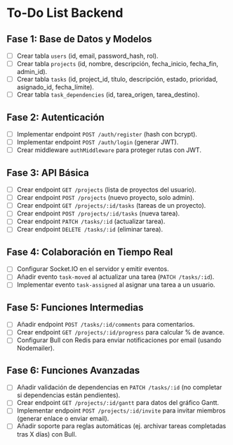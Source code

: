 # To-Do List Backend

## Fase 1: Base de Datos y Modelos
- [ ] Crear tabla `users` (id, email, password_hash, rol).
- [ ] Crear tabla `projects` (id, nombre, descripción, fecha_inicio, fecha_fin, admin_id).
- [ ] Crear tabla `tasks` (id, project_id, título, descripción, estado, prioridad, asignado_id, fecha_límite).
- [ ] Crear tabla `task_dependencies` (id, tarea_origen, tarea_destino).

## Fase 2: Autenticación
- [ ] Implementar endpoint `POST /auth/register` (hash con bcrypt).
- [ ] Implementar endpoint `POST /auth/login` (generar JWT).
- [ ] Crear middleware `authMiddleware` para proteger rutas con JWT.

## Fase 3: API Básica
- [ ] Crear endpoint `GET /projects` (lista de proyectos del usuario).
- [ ] Crear endpoint `POST /projects` (nuevo proyecto, solo admin).
- [ ] Crear endpoint `GET /projects/:id/tasks` (tareas de un proyecto).
- [ ] Crear endpoint `POST /projects/:id/tasks` (nueva tarea).
- [ ] Crear endpoint `PATCH /tasks/:id` (actualizar tarea).
- [ ] Crear endpoint `DELETE /tasks/:id` (eliminar tarea).

## Fase 4: Colaboración en Tiempo Real
- [ ] Configurar Socket.IO en el servidor y emitir eventos.
- [ ] Añadir evento `task-moved` al actualizar una tarea (`PATCH /tasks/:id`).
- [ ] Implementar evento `task-assigned` al asignar una tarea a un usuario.

## Fase 5: Funciones Intermedias
- [ ] Añadir endpoint `POST /tasks/:id/comments` para comentarios.
- [ ] Crear endpoint `GET /projects/:id/progress` para calcular % de avance.
- [ ] Configurar Bull con Redis para enviar notificaciones por email (usando Nodemailer).

## Fase 6: Funciones Avanzadas
- [ ] Añadir validación de dependencias en `PATCH /tasks/:id` (no completar si dependencias están pendientes).
- [ ] Crear endpoint `GET /projects/:id/gantt` para datos del gráfico Gantt.
- [ ] Implementar endpoint `POST /projects/:id/invite` para invitar miembros (generar enlace o enviar email).
- [ ] Añadir soporte para reglas automáticas (ej. archivar tareas completadas tras X días) con Bull.

